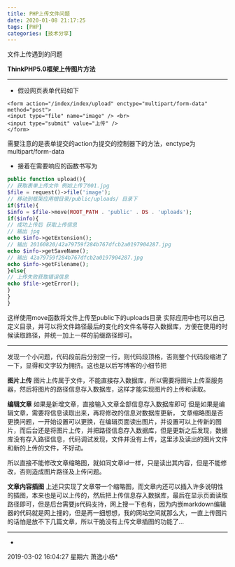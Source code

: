 ```yaml
---
title: PHP上传文件问题
date: 2020-01-08 21:17:25
tags: [PHP]
categories: [技术分享]
---
```


 文件上传遇到的问题

<!--more-->

**ThinkPHP5.0框架上传图片方法**

------------

- 假设网页表单代码如下

```
<form action="/index/index/upload" enctype="multipart/form-data" method="post">
<input type="file" name="image" /> <br>
<input type="submit" value="上传" />
</form>
```

需要注意的是表单提交的action为提交的控制器下的方法，enctype为multipart/form-data
- 接着在需要响应的函数书写为

```php
public function upload(){
// 获取表单上传文件 例如上传了001.jpg
$file = request()->file('image');
// 移动到框架应用根目录/public/uploads/ 目录下
if($file){
$info = $file->move(ROOT_PATH . 'public' . DS . 'uploads');
if($info){
// 成功上传后 获取上传信息
// 输出 jpg
echo $info->getExtension();
// 输出 20160820/42a79759f284b767dfcb2a0197904287.jpg
echo $info->getSaveName();
// 输出 42a79759f284b767dfcb2a0197904287.jpg
echo $info->getFilename();
}else{
// 上传失败获取错误信息
echo $file->getError();
}
}
}
```



这样使用move函数将文件上传至public下的uploads目录
实际应用中也可以自己定义目录，并可以将文件路径最后的变化的文件名等存入数据库，方便在使用的时候读取路径，并统一加上一样的前缀路径即可。

------------

发现一个小问题，代码段前后分别空一行，则代码段顶格，否则整个代码段缩进了一下，显得和文字较为拥挤。这也是以后写博客的小细节把

**图片上传**
图片上传属于文件，不能直接存入数据库，所以需要将图片上传至服务器，然后将图片的路径信息存入数据库，这样才能实现图片的上传和读取。

**编辑文章**
如果是新增文章，直接输入文章全部信息存入数据库即可
但是如果是编辑文章，需要将信息读取出来，再将修改的信息对数据库更新，
文章缩略图是否更换问题，一开始设置可以更换，在编辑页面读出图片，并设置可以上传新的图片，而后台还是将图片上传，并把路径信息存入数据库，但是更新之后发现，数据库没有存入路径信息，代码调试发现，文件并没有上传，这里涉及读出的图片文件和新的上传的文件，不好动。

所以直接不能修改文章缩略图，就如同文章id一样，只是读出其内容，但是不能修改，否则造成图片路径及上传问题。

**文章内容插图**
上述只实现了文章带一个缩略图，而文章内还可以插入许多说明性的插图，本来也是可以上传的，然后把上传信息存入数据库，最后在显示页面读取路径即可，但是后台需要js代码支持，网上搜一下也有，因为内嵌markdown编辑器的代码就是网上搜的，但是再一细想想，我的网站空间就那么大，一直上传图片的话怕是放不下几篇文章，所以干脆没有上传文章插图的功能了...

------------

*
2019-03-02 16:04:27 星期六
萧逸小杨*